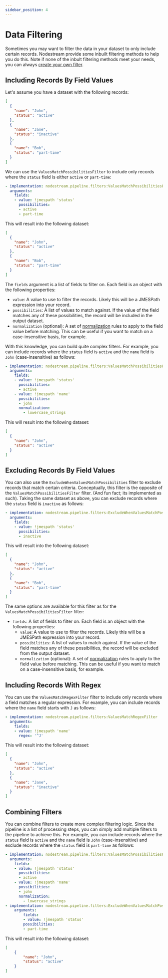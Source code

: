 ```yaml
---
sidebar_position: 4
---
```


# Data Filtering

Sometimes you may want to filter the data in your dataset to only include certain records. 
Nodestream provide some inbuilt filtering methods to help you do this.
Note if none of the inbult filtering methods meet your needs, you can always [create your own filter](../../tutorials-advanced/new-steps#creating-a-filter).


## Including Records By Field Values

Let's assume you have a dataset with the following records:

```json
[
  {
    "name": "John",
    "status": "active"
  },
  {
    "name": "Jane",
    "status": "inactive"
  },
  {
    "name": "Bob",
    "status": "part-time"
  }
]
```

We can use the `ValuesMatchPossibilitiesFilter` to include only records where the `status` field is either `active` or `part-time`:

```yaml
- implementation: nodestream.pipeline.filters:ValuesMatchPossibilitiesFilter
  arguments:
    fields:
    - value: !jmespath 'status'
      possibilities:
      - active
      - part-time 
```

This will result into the following dataset:

```json
[
  {
    "name": "John",
    "status": "active"
  },
  {
    "name": "Bob",
    "status": "part-time"
  }
]
```

The `fields` argument is a list of fields to filter on. Each field is an object with the following properties:

- `value`: A value to use to filter the records. Likely this will be a JMESPath expression into your record.
- `possibilities`: A list of values to match against. If the value of the field matches any of these possibilities, the record will be included in the output dataset.
- `normalization` (optional): A set of [normalization](../data-massaging#normalization-flags) rules to apply to the field value before matching. This can be useful if you want to match on a case-insensitive basis, for example.


With this knowledge, you can build quite complex filters. 
For example, you can include records where the `status` field is `active` and the `name` field is `John` (case-insensitive) as follows:


```yaml
- implementation: nodestream.pipeline.filters:ValuesMatchPossibilitiesFilter
  arguments:
    fields:
    - value: !jmespath 'status'
      possibilities:
      - active
    - value: !jmespath 'name'
      possibilities:
      - john
      normalization:
        - lowercase_strings
```

This will result into the following dataset:

```json
[
  {
    "name": "John",
    "status": "active"
  }
]
```

## Excluding Records By Field Values

You can also use the `ExcludeWhenValuesMatchPossibilities` filter to exclude records that match certain criteria.
Conceptually, this filter is the opposite of the `ValuesMatchPossibilitiesFilter` filter. (And fun fact; its implemented as such).
Taking the same dataset as above, you can exclude records where the `status` field is `inactive` as follows:

```yaml
- implementation: nodestream.pipeline.filters:ExcludeWhenValuesMatchPossibilities
  arguments:
    fields:
    - value: !jmespath 'status'
      possibilities:
      - inactive
```

This will result into the following dataset:

```json
[
  {
    "name": "John",
    "status": "active"
  },
  {
    "name": "Bob",
    "status": "part-time"
  }
]
```

The same options are available for this filter as for the `ValuesMatchPossibilitiesFilter` filter:

- `fields`: A list of fields to filter on. Each field is an object with the following properties:
  - `value`: A value to use to filter the records. Likely this will be a JMESPath expression into your record.
  - `possibilities`: A list of values to match against. If the value of the field matches any of these possibilities, the record will be excluded from the output dataset.
  - `normalization` (optional): A set of [normalization](../data-massaging#normalization-flags) rules to apply to the field value before matching. This can be useful if you want to match on a case-insensitive basis, for example.


## Including Records With Regex

You can use the `ValuesMatchRegexFilter` filter to include only records where a field matches a regular expression.
For example, you can include records where the `name` field starts with `J` as follows:

```yaml
- implementation: nodestream.pipeline.filters:ValuesMatchRegexFilter
  arguments:
    fields:
    - value: !jmespath 'name'
      regex: '^J'
```

This will result into the following dataset:

```json
[
  {
    "name": "John",
    "status": "active"
  },
  {
    "name": "Jane",
    "status": "inactive"
  }
]
```

## Combining Filters

You can combine filters to create more complex filtering logic.
Since the pipeline is a list of processing steps, you can simply add multiple filters to the pipeline to achieve this. 
For example, you can include records where the `status` field is `active` and the `name` field is `John` (case-insensitive) and exclude records where the `status` field is `part-time` as follows:

```yaml
- implementation: nodestream.pipeline.filters:ValuesMatchPossibilitiesFilter
  arguments:
    fields:
    - value: !jmespath 'status'
      possibilities:
      - active
    - value: !jmespath 'name'
      possibilities:
      - john
      normalization:
        - lowercase_strings
- implementation: nodestream.pipeline.filters:ExcludeWhenValuesMatchPossibilities
    arguments:
        fields:
        - value: !jmespath 'status'
        possibilities:
        - part-time
```

This will result into the following dataset:
    
```json
[
    {
        "name": "John",
        "status": "active"
    }
]
```